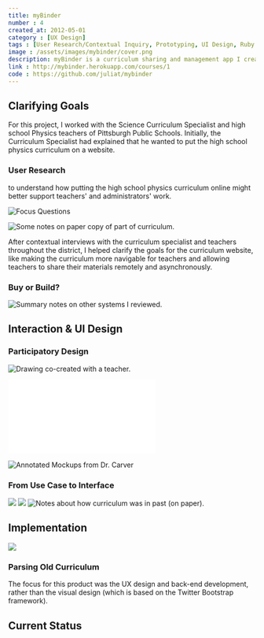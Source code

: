 ```yaml
---
title: myBinder
number : 4
created_at: 2012-05-01
category : [UX Design]
tags : [User Research/Contextual Inquiry, Prototyping, UI Design, Ruby on Rails Development, Database Design]
image : /assets/images/mybinder/cover.png
description: myBinder is a curriculum sharing and management app I created for/with administrators and teachers at Pittsburgh Public Schools. 
link : http://mybinder.herokuapp.com/courses/1
code : https://github.com/juliat/mybinder
---
```


## Clarifying Goals

For this project, I worked with the Science Curriculum Specialist and high school Physics teachers of Pittsburgh Public Schools. Initially, the Curriculum Specialist had explained that he wanted to put the high school physics curriculum on a website.

### User Research

to understand how putting the high school physics curriculum online might better support teachers' and administrators' work.

![Focus Questions](/assets/images/mybinder/focus-questions.png)

![Some notes on paper copy of part of curriculum.](/assets/images/mybinder/annot-old-curric-doc.jpg)

After contextual interviews with the curriculum specialist and teachers throughout the district, I helped clarify the goals for the curriculum website, like making the curriculum more navigable for teachers and allowing teachers to share their materials remotely and asynchronously.

### Buy or Build?

![Summary notes on other systems I reviewed.](/assets/images/mybinder/competitive-analysis.png)


## Interaction & UI Design

### Participatory Design

![Drawing co-created with a teacher.](/assets/images/mybinder/collab-sketch-with-allan-finch.png)

![Annotated Intermediate PDF Mockup](/assets/pdf/mybinder-annotated-intermediate-pdf-mockup.pdf)

![Annotated Mockups from Dr. Carver](/assets/images/mybinder/an-mu-3.JPG)

### From Use Case to Interface

![](/assets/images/mybinder/notes-and-sketch-for-teacher-dash.png)
![](/assets/images/mybinder/notes-on-admin-dash.png)
![Notes about how curriculum was in past (on paper).](/assets/images/mybinder/snippet-of-notes-from-interview-with-allan-finch.png)


## Implementation

![](/assets/images/mybinder/initial-erd-sketch.png)

### Parsing Old Curriculum

The focus for this product was the UX design and back-end development, rather than the visual design (which is based on the Twitter Bootstrap framework).

## Current Status

